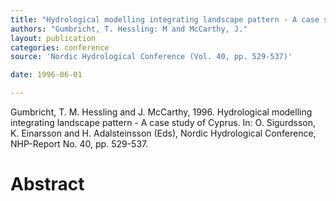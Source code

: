 ```yaml
---
title: "Hydrological modelling integrating landscape pattern - A case study of Cyprus."
authors: "Gumbricht, T. Hessling: M and McCarthy, J."
layout: publication
categories: conference
source: 'Nordic Hydrological Conference (Vol. 40, pp. 529-537)'

date: 1996-06-01

---
```


Gumbricht, T. M. Hessling and J. McCarthy, 1996. Hydrological modelling integrating landscape pattern - A case study of Cyprus. In: O. Sigurdsson, K. Einarsson and H. Adalsteinsson (Eds), Nordic Hydrological Conference, NHP-Report No. 40, pp. 529-537.

<h1 class='foot-description'>Abstract</h1>
